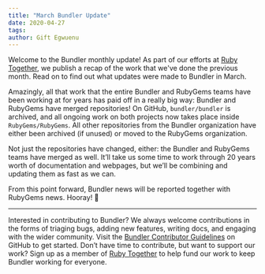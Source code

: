 ```yaml
---
title: "March Bundler Update"
date: 2020-04-27
tags:
author: Gift Egwuenu
---
```


Welcome to the Bundler monthly update! As part of our efforts at [Ruby Together](https://rubytogether.org), we publish a recap of the work that we've done the previous month. Read on to find out what updates were made to Bundler in March.

Amazingly, all that work that the entire Bundler and RubyGems teams have been working at for years has paid off in a really big way: Bundler and RubyGems have merged repositories! On GitHub, `bundler/bundler` is archived, and all ongoing work on both projects now takes place inside `RubyGems/RubyGems`. All other repositories from the Bundler organization have either been archived (if unused) or moved to the RubyGems organization.

Not just the repositories have changed, either: the Bundler and RubyGems teams have merged as well. It’ll take us some time to work through 20 years worth of documentation and webpages, but we’ll be combining and updating them as fast as we can.

From this point forward, Bundler news will be reported together with RubyGems news. Hooray! 🎉

---
Interested in contributing to Bundler? We always welcome contributions in the forms of triaging bugs, adding new features, writing docs, and engaging with the wider community. Visit the [Bundler Contributor Guidelines](https://github.com/rubygems/rubygems/blob/master/bundler/doc/contributing/README.md) on GitHub to get started. Don’t have time to contribute, but want to support our work? Sign up as a member of [Ruby Together](https://rubytogether.org/) to help fund our work to keep Bundler working for everyone.

